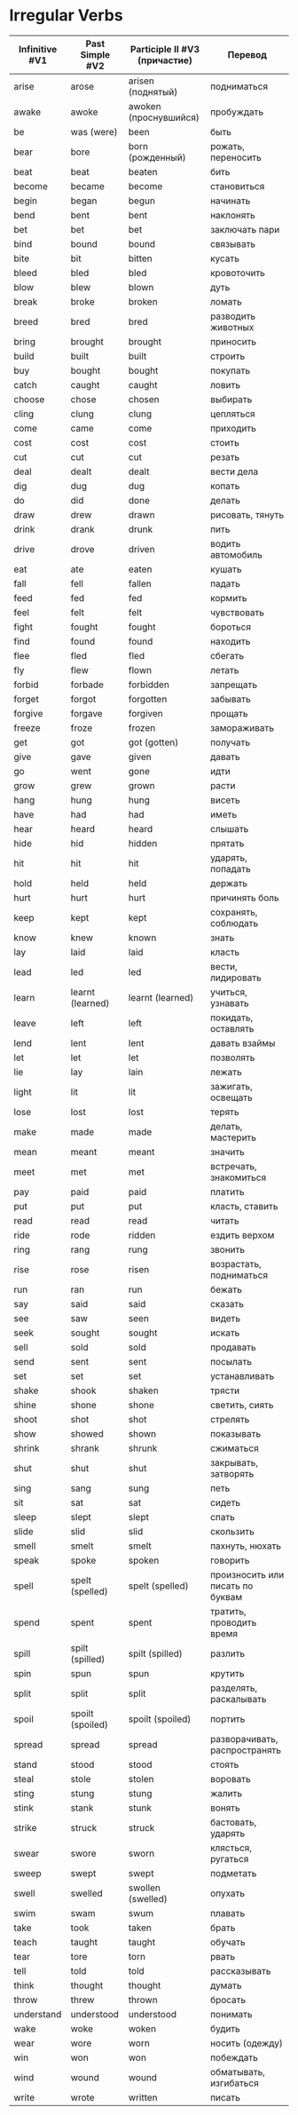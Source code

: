 # Irregular Verbs

|Infinitive #V1|Past Simple #V2|Participle II #V3 (причастие)|Перевод|
|--- |--- |--- |--- |
|arise|arose|arisen (поднятый)|подниматься|
|awake|awoke|awoken (проснувшийся)|пробуждать|
|be|was (were)|been|быть|
|bear|bore|born (рожденный)|рожать, переносить|
|beat|beat|beaten|бить|
|become|became|become|становиться|
|begin|began|begun|начинать|
|bend|bent|bent|наклонять|
|bet|bet|bet|заключать пари|
|bind|bound|bound|связывать|
|bite|bit|bitten|кусать|
|bleed|bled|bled|кровоточить|
|blow|blew|blown|дуть|
|break|broke|broken|ломать|
|breed|bred|bred|разводить животных|
|bring|brought|brought|приносить|
|build|built|built|строить|
|buy|bought|bought|покупать|
|catch|caught|caught|ловить|
|choose|chose|chosen|выбирать|
|cling|clung|clung|цепляться|
|come|came|come|приходить|
|cost|cost|cost|стоить|
|cut|cut|cut|резать|
|deal|dealt|dealt|вести дела|
|dig|dug|dug|копать|
|do|did|done|делать|
|draw|drew|drawn|рисовать, тянуть|
|drink|drank|drunk|пить|
|drive|drove|driven|водить автомобиль|
|eat|ate|eaten|кушать|
|fall|fell|fallen|падать|
|feed|fed|fed|кормить|
|feel|felt|felt|чувствовать|
|fight|fought|fought|бороться|
|find|found|found|находить|
|flee|fled|fled|сбегать|
|fly|flew|flown|летать|
|forbid|forbade|forbidden|запрещать|
|forget|forgot|forgotten|забывать|
|forgive|forgave|forgiven|прощать|
|freeze|froze|frozen|замораживать|
|get|got|got (gotten)|получать|
|give|gave|given|давать|
|go|went|gone|идти|
|grow|grew|grown|расти|
|hang|hung|hung|висеть|
|have|had|had|иметь|
|hear|heard|heard|слышать|
|hide|hid|hidden|прятать|
|hit|hit|hit|ударять, попадать|
|hold|held|held|держать|
|hurt|hurt|hurt|причинять боль|
|keep|kept|kept|сохранять, соблюдать|
|know|knew|known|знать|
|lay|laid|laid|класть|
|lead|led|led|вести, лидировать|
|learn|learnt (learned)|learnt (learned)|учиться, узнавать|
|leave|left|left|покидать, оставлять|
|lend|lent|lent|давать взаймы|
|let|let|let|позволять|
|lie|lay|lain|лежать|
|light|lit|lit|зажигать, освещать|
|lose|lost|lost|терять|
|make|made|made|делать, мастерить|
|mean|meant|meant|значить|
|meet|met|met|встречать, знакомиться|
|pay|paid|paid|платить|
|put|put|put|класть, ставить|
|read|read|read|читать|
|ride|rode|ridden|ездить верхом|
|ring|rang|rung|звонить|
|rise|rose|risen|возрастать, подниматься|
|run|ran|run|бежать|
|say|said|said|сказать|
|see|saw|seen|видеть|
|seek|sought|sought|искать|
|sell|sold|sold|продавать|
|send|sent|sent|посылать|
|set|set|set|устанавливать|
|shake|shook|shaken|трясти|
|shine|shone|shone|светить, сиять|
|shoot|shot|shot|стрелять|
|show|showed|shown|показывать|
|shrink|shrank|shrunk|сжиматься|
|shut|shut|shut|закрывать, затворять|
|sing|sang|sung|петь|
|sit|sat|sat|сидеть|
|sleep|slept|slept|спать|
|slide|slid|slid|скользить|
|smell|smelt|smelt|пахнуть, нюхать|
|speak|spoke|spoken|говорить|
|spell|spelt (spelled)|spelt (spelled)|произносить или писать по буквам|
|spend|spent|spent|тратить, проводить время|
|spill|spilt (spilled)|spilt (spilled)|разлить|
|spin|spun|spun|крутить|
|split|split|split|разделять, раскалывать|
|spoil|spoilt (spoiled)|spoilt (spoiled)|портить|
|spread|spread|spread|разворачивать, распространять|
|stand|stood|stood|стоять|
|steal|stole|stolen|воровать|
|sting|stung|stung|жалить|
|stink|stank|stunk|вонять|
|strike|struck|struck|бастовать, ударять|
|swear|swore|sworn|клясться, ругаться|
|sweep|swept|swept|подметать|
|swell|swelled|swollen (swelled)|опухать|
|swim|swam|swum|плавать|
|take|took|taken|брать|
|teach|taught|taught|обучать|
|tear|tore|torn|рвать|
|tell|told|told|рассказывать|
|think|thought|thought|думать|
|throw|threw|thrown|бросать|
|understand|understood|understood|понимать|
|wake|woke|woken|будить|
|wear|wore|worn|носить (одежду)|
|win|won|won|побеждать|
|wind|wound|wound|обматывать, изгибаться|
|write|wrote|written|писать|
